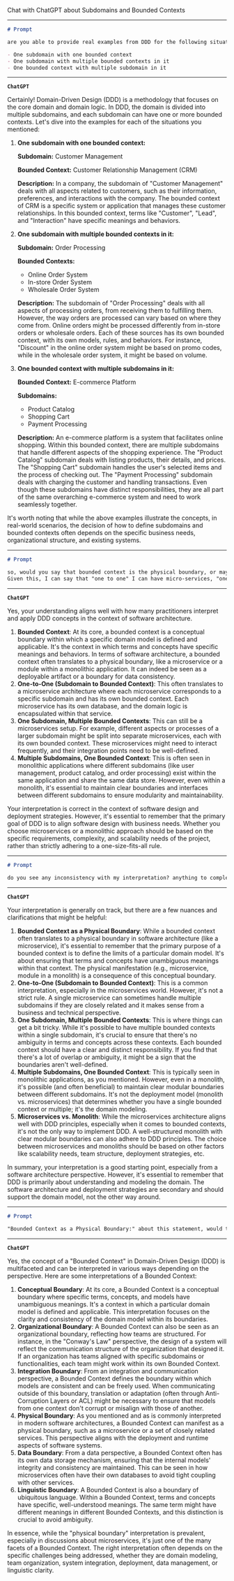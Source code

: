 Chat with ChatGPT about Subdomains and Bounded Contexts

---

```markdown
# Prompt

are you able to provide real examples from DDD for the following situations:

- One subdomain with one bounded context
- One subdomain with multiple bounded contexts in it
- One bounded context with multiple subdomain in it
```

---

**`ChatGPT`**

Certainly! Domain-Driven Design (DDD) is a methodology that focuses on the core domain and domain logic. In DDD, the domain is divided into multiple subdomains, and each subdomain can have one or more bounded contexts. Let's dive into the examples for each of the situations you mentioned:

1. **One subdomain with one bounded context:**

   **Subdomain:** Customer Management

   **Bounded Context:** Customer Relationship Management (CRM)

   **Description:** In a company, the subdomain of "Customer Management" deals with all aspects related to customers, such as their information, preferences, and interactions with the company. The bounded context of CRM is a specific system or application that manages these customer relationships. In this bounded context, terms like "Customer", "Lead", and "Interaction" have specific meanings and behaviors.

2. **One subdomain with multiple bounded contexts in it:**

   **Subdomain:** Order Processing

   **Bounded Contexts:**

   - Online Order System
   - In-store Order System
   - Wholesale Order System

   **Description:** The subdomain of "Order Processing" deals with all aspects of processing orders, from receiving them to fulfilling them. However, the way orders are processed can vary based on where they come from. Online orders might be processed differently from in-store orders or wholesale orders. Each of these sources has its own bounded context, with its own models, rules, and behaviors. For instance, "Discount" in the online order system might be based on promo codes, while in the wholesale order system, it might be based on volume.

3. **One bounded context with multiple subdomains in it:**

   **Bounded Context:** E-commerce Platform

   **Subdomains:**

   - Product Catalog
   - Shopping Cart
   - Payment Processing

   **Description:** An e-commerce platform is a system that facilitates online shopping. Within this bounded context, there are multiple subdomains that handle different aspects of the shopping experience. The "Product Catalog" subdomain deals with listing products, their details, and prices. The "Shopping Cart" subdomain handles the user's selected items and the process of checking out. The "Payment Processing" subdomain deals with charging the customer and handling transactions. Even though these subdomains have distinct responsibilities, they are all part of the same overarching e-commerce system and need to work seamlessly together.

It's worth noting that while the above examples illustrate the concepts, in real-world scenarios, the decision of how to define subdomains and bounded contexts often depends on the specific business needs, organizational structure, and existing systems.

---

```markdown
# Prompt

so, would you say that bounded context is the physical boundary, or maybe the deployable artifact?
Given this, I can say that "one to one" I can have micro-services, "one subdomain multiple bounded context" cound still be micro-services, but "multiple subdomains one bounded context" is a monolith. Does it make sense?
```

---

**`ChatGPT`**

Yes, your understanding aligns well with how many practitioners interpret and apply DDD concepts in the context of software architecture.

1. **Bounded Context**: At its core, a bounded context is a conceptual boundary within which a specific domain model is defined and applicable. It's the context in which terms and concepts have specific meanings and behaviors. In terms of software architecture, a bounded context often translates to a physical boundary, like a microservice or a module within a monolithic application. It can indeed be seen as a deployable artifact or a boundary for data consistency.
2. **One-to-One (Subdomain to Bounded Context)**: This often translates to a microservice architecture where each microservice corresponds to a specific subdomain and has its own bounded context. Each microservice has its own database, and the domain logic is encapsulated within that service.
3. **One Subdomain, Multiple Bounded Contexts**: This can still be a microservices setup. For example, different aspects or processes of a larger subdomain might be split into separate microservices, each with its own bounded context. These microservices might need to interact frequently, and their integration points need to be well-defined.
4. **Multiple Subdomains, One Bounded Context**: This is often seen in monolithic applications where different subdomains (like user management, product catalog, and order processing) exist within the same application and share the same data store. However, even within a monolith, it's essential to maintain clear boundaries and interfaces between different subdomains to ensure modularity and maintainability.

Your interpretation is correct in the context of software design and deployment strategies. However, it's essential to remember that the primary goal of DDD is to align software design with business needs. Whether you choose microservices or a monolithic approach should be based on the specific requirements, complexity, and scalability needs of the project, rather than strictly adhering to a one-size-fits-all rule.

---

```markdown
# Prompt

do you see any inconsistency with my interpretation? anything to complement or say it's wrong?
```

---

**`ChatGPT`**

Your interpretation is generally on track, but there are a few nuances and clarifications that might be helpful:

1. **Bounded Context as a Physical Boundary**: While a bounded context often translates to a physical boundary in software architecture (like a microservice), it's essential to remember that the primary purpose of a bounded context is to define the limits of a particular domain model. It's about ensuring that terms and concepts have unambiguous meanings within that context. The physical manifestation (e.g., microservice, module in a monolith) is a consequence of this conceptual boundary.
2. **One-to-One (Subdomain to Bounded Context)**: This is a common interpretation, especially in the microservices world. However, it's not a strict rule. A single microservice can sometimes handle multiple subdomains if they are closely related and it makes sense from a business and technical perspective.
3. **One Subdomain, Multiple Bounded Contexts**: This is where things can get a bit tricky. While it's possible to have multiple bounded contexts within a single subdomain, it's crucial to ensure that there's no ambiguity in terms and concepts across these contexts. Each bounded context should have a clear and distinct responsibility. If you find that there's a lot of overlap or ambiguity, it might be a sign that the boundaries aren't well-defined.
4. **Multiple Subdomains, One Bounded Context**: This is typically seen in monolithic applications, as you mentioned. However, even in a monolith, it's possible (and often beneficial) to maintain clear modular boundaries between different subdomains. It's not the deployment model (monolith vs. microservices) that determines whether you have a single bounded context or multiple; it's the domain modeling.
5. **Microservices vs. Monolith**: While the microservices architecture aligns well with DDD principles, especially when it comes to bounded contexts, it's not the only way to implement DDD. A well-structured monolith with clear modular boundaries can also adhere to DDD principles. The choice between microservices and monoliths should be based on other factors like scalability needs, team structure, deployment strategies, etc.

In summary, your interpretation is a good starting point, especially from a software architecture perspective. However, it's essential to remember that DDD is primarily about understanding and modeling the domain. The software architecture and deployment strategies are secondary and should support the domain model, not the other way around.

---

```markdown
# Prompt

"Bounded Context as a Physical Boundary:" about this statement, would there be another interpretations?
```

---

**`ChatGPT`**

Yes, the concept of a "Bounded Context" in Domain-Driven Design (DDD) is multifaceted and can be interpreted in various ways depending on the perspective. Here are some interpretations of a Bounded Context:

1. **Conceptual Boundary**: At its core, a Bounded Context is a conceptual boundary where specific terms, concepts, and models have unambiguous meanings. It's a context in which a particular domain model is defined and applicable. This interpretation focuses on the clarity and consistency of the domain model within its boundaries.
2. **Organizational Boundary**: A Bounded Context can also be seen as an organizational boundary, reflecting how teams are structured. For instance, in the "Conway's Law" perspective, the design of a system will reflect the communication structure of the organization that designed it. If an organization has teams aligned with specific subdomains or functionalities, each team might work within its own Bounded Context.
3. **Integration Boundary**: From an integration and communication perspective, a Bounded Context defines the boundary within which models are consistent and can be freely used. When communicating outside of this boundary, translation or adaptation (often through Anti-Corruption Layers or ACL) might be necessary to ensure that models from one context don't corrupt or misalign with those of another.
4. **Physical Boundary**: As you mentioned and as is commonly interpreted in modern software architectures, a Bounded Context can manifest as a physical boundary, such as a microservice or a set of closely related services. This perspective aligns with the deployment and runtime aspects of software systems.
5. **Data Boundary**: From a data perspective, a Bounded Context often has its own data storage mechanism, ensuring that the internal models' integrity and consistency are maintained. This can be seen in how microservices often have their own databases to avoid tight coupling with other services.
6. **Linguistic Boundary**: A Bounded Context is also a boundary of ubiquitous language. Within a Bounded Context, terms and concepts have specific, well-understood meanings. The same term might have different meanings in different Bounded Contexts, and this distinction is crucial to avoid ambiguity.

In essence, while the "physical boundary" interpretation is prevalent, especially in discussions about microservices, it's just one of the many facets of a Bounded Context. The right interpretation often depends on the specific challenges being addressed, whether they are domain modeling, team organization, system integration, deployment, data management, or linguistic clarity.
